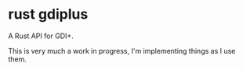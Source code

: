 # rust gdiplus

A Rust API for GDI+.

This is very much a work in progress, I'm implementing things as I use them.